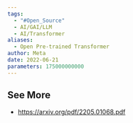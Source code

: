 ```yaml
---
tags:
  - "#Open_Source"
  - AI/GAI/LLM
  - AI/Transformer
aliases:
  - Open Pre-trained Transformer
author: Meta
date: 2022-06-21
parameters: 175000000000
---
```



## See More
- https://arxiv.org/pdf/2205.01068.pdf